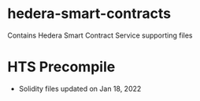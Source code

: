 # hedera-smart-contracts
Contains Hedera Smart Contract Service supporting files

# HTS Precompile

- Solidity files updated on Jan 18, 2022

